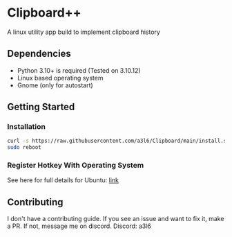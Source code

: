 # Clipboard++
A linux utility app build to implement clipboard history

## Dependencies
- Python 3.10+ is required (Tested on 3.10.12)
- Linux based operating system
- Gnome (only for autostart)

## Getting Started

### Installation
```bash
curl -s https://raw.githubusercontent.com/a3l6/Clipboard/main/install.sh | bash
sudo reboot
```

### Register Hotkey With Operating System
See here for full details for Ubuntu: [link](https://help.ubuntu.com/stable/ubuntu-help/keyboard-shortcuts-set.html.en)


## Contributing
I don't have a contributing guide. If you see an issue and want to fix it, make a PR. If not, message me on discord.
Discord: a3l6